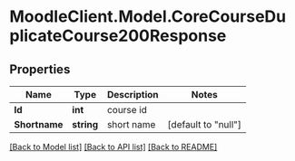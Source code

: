# MoodleClient.Model.CoreCourseDuplicateCourse200Response

## Properties

Name | Type | Description | Notes
------------ | ------------- | ------------- | -------------
**Id** | **int** | course id | 
**Shortname** | **string** | short name | [default to "null"]

[[Back to Model list]](../README.md#documentation-for-models) [[Back to API list]](../README.md#documentation-for-api-endpoints) [[Back to README]](../README.md)

